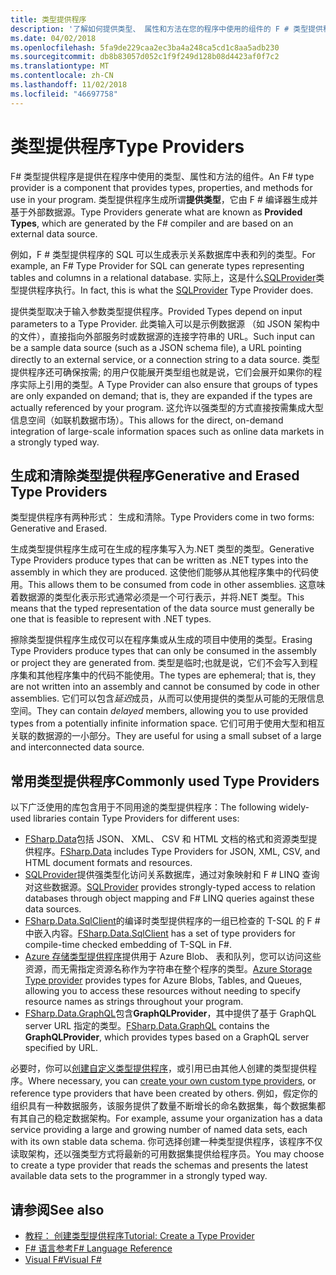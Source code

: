 ```yaml
---
title: 类型提供程序
description: '了解如何提供类型、 属性和方法在您的程序中使用的组件的 F # 类型提供程序。'
ms.date: 04/02/2018
ms.openlocfilehash: 5fa9de229caa2ec3ba4a248ca5cd1c8aa5adb230
ms.sourcegitcommit: db8b83057d052c1f9f249d128b08d4423af0f7c2
ms.translationtype: MT
ms.contentlocale: zh-CN
ms.lasthandoff: 11/02/2018
ms.locfileid: "46697758"
---
```

# <a name="type-providers"></a><span data-ttu-id="1d18a-103">类型提供程序</span><span class="sxs-lookup"><span data-stu-id="1d18a-103">Type Providers</span></span>

<span data-ttu-id="1d18a-104">F# 类型提供程序是提供在程序中使用的类型、属性和方法的组件。</span><span class="sxs-lookup"><span data-stu-id="1d18a-104">An F# type provider is a component that provides types, properties, and methods for use in your program.</span></span> <span data-ttu-id="1d18a-105">类型提供程序生成所谓**提供类型**，它由 F # 编译器生成并基于外部数据源。</span><span class="sxs-lookup"><span data-stu-id="1d18a-105">Type Providers generate what are known as **Provided Types**, which are generated by the F# compiler and are based on an external data source.</span></span>

<span data-ttu-id="1d18a-106">例如，F # 类型提供程序的 SQL 可以生成表示关系数据库中表和列的类型。</span><span class="sxs-lookup"><span data-stu-id="1d18a-106">For example, an F# Type Provider for SQL can generate types representing tables and columns in a relational database.</span></span> <span data-ttu-id="1d18a-107">实际上，这是什么[SQLProvider](https://fsprojects.github.io/SQLProvider/)类型提供程序执行。</span><span class="sxs-lookup"><span data-stu-id="1d18a-107">In fact, this is what the [SQLProvider](https://fsprojects.github.io/SQLProvider/) Type Provider does.</span></span>

<span data-ttu-id="1d18a-108">提供类型取决于输入参数类型提供程序。</span><span class="sxs-lookup"><span data-stu-id="1d18a-108">Provided Types depend on input parameters to a Type Provider.</span></span> <span data-ttu-id="1d18a-109">此类输入可以是示例数据源 （如 JSON 架构中的文件），直接指向外部服务时或数据源的连接字符串的 URL。</span><span class="sxs-lookup"><span data-stu-id="1d18a-109">Such input can be a sample data source (such as a JSON schema file), a URL pointing directly to an external service, or a connection string to a data source.</span></span> <span data-ttu-id="1d18a-110">类型提供程序还可确保按需; 的用户仅能展开类型组也就是说，它们会展开如果你的程序实际上引用的类型。</span><span class="sxs-lookup"><span data-stu-id="1d18a-110">A Type Provider can also ensure that groups of types are only expanded on demand; that is, they are expanded if the types are actually referenced by your program.</span></span> <span data-ttu-id="1d18a-111">这允许以强类型的方式直接按需集成大型信息空间（如联机数据市场）。</span><span class="sxs-lookup"><span data-stu-id="1d18a-111">This allows for the direct, on-demand integration of large-scale information spaces such as online data markets in a strongly typed way.</span></span>

## <a name="generative-and-erased-type-providers"></a><span data-ttu-id="1d18a-112">生成和清除类型提供程序</span><span class="sxs-lookup"><span data-stu-id="1d18a-112">Generative and Erased Type Providers</span></span>

<span data-ttu-id="1d18a-113">类型提供程序有两种形式： 生成和清除。</span><span class="sxs-lookup"><span data-stu-id="1d18a-113">Type Providers come in two forms: Generative and Erased.</span></span>

<span data-ttu-id="1d18a-114">生成类型提供程序生成可在生成的程序集写入为.NET 类型的类型。</span><span class="sxs-lookup"><span data-stu-id="1d18a-114">Generative Type Providers produce types that can be written as .NET types into the assembly in which they are produced.</span></span> <span data-ttu-id="1d18a-115">这使他们能够从其他程序集中的代码使用。</span><span class="sxs-lookup"><span data-stu-id="1d18a-115">This allows them to be consumed from code in other assemblies.</span></span> <span data-ttu-id="1d18a-116">这意味着数据源的类型化表示形式通常必须是一个可行表示，并将.NET 类型。</span><span class="sxs-lookup"><span data-stu-id="1d18a-116">This means that the typed representation of the data source must generally be one that is feasible to represent with .NET types.</span></span>

<span data-ttu-id="1d18a-117">擦除类型提供程序生成仅可以在程序集或从生成的项目中使用的类型。</span><span class="sxs-lookup"><span data-stu-id="1d18a-117">Erasing Type Providers produce types that can only be consumed in the assembly or project they are generated from.</span></span> <span data-ttu-id="1d18a-118">类型是临时;也就是说，它们不会写入到程序集和其他程序集中的代码不能使用。</span><span class="sxs-lookup"><span data-stu-id="1d18a-118">The types are ephemeral; that is, they are not written into an assembly and cannot be consumed by code in other assemblies.</span></span> <span data-ttu-id="1d18a-119">它们可以包含*延迟*成员，从而可以使用提供的类型从可能的无限信息空间。</span><span class="sxs-lookup"><span data-stu-id="1d18a-119">They can contain *delayed* members, allowing you to use provided types from a potentially infinite information space.</span></span> <span data-ttu-id="1d18a-120">它们可用于使用大型和相互关联的数据源的一小部分。</span><span class="sxs-lookup"><span data-stu-id="1d18a-120">They are useful for using a small subset of a large and interconnected data source.</span></span>

## <a name="commonly-used-type-providers"></a><span data-ttu-id="1d18a-121">常用类型提供程序</span><span class="sxs-lookup"><span data-stu-id="1d18a-121">Commonly used Type Providers</span></span>

<span data-ttu-id="1d18a-122">以下广泛使用的库包含用于不同用途的类型提供程序：</span><span class="sxs-lookup"><span data-stu-id="1d18a-122">The following widely-used libraries contain Type Providers for different uses:</span></span>

- <span data-ttu-id="1d18a-123">[FSharp.Data](https://fsharp.github.io/FSharp.Data/)包括 JSON、 XML、 CSV 和 HTML 文档的格式和资源类型提供程序。</span><span class="sxs-lookup"><span data-stu-id="1d18a-123">[FSharp.Data](https://fsharp.github.io/FSharp.Data/) includes Type Providers for JSON, XML, CSV, and HTML document formats and resources.</span></span>
- <span data-ttu-id="1d18a-124">[SQLProvider](https://fsprojects.github.io/SQLProvider/)提供强类型化访问关系数据库，通过对象映射和 F # LINQ 查询对这些数据源。</span><span class="sxs-lookup"><span data-stu-id="1d18a-124">[SQLProvider](https://fsprojects.github.io/SQLProvider/) provides strongly-typed access to relation databases through object mapping and F# LINQ queries against these data sources.</span></span>
- <span data-ttu-id="1d18a-125">[FSharp.Data.SqlClient](https://fsprojects.github.io/FSharp.Data.SqlClient/)的编译时类型提供程序的一组已检查的 T-SQL 的 F # 中嵌入内容。</span><span class="sxs-lookup"><span data-stu-id="1d18a-125">[FSharp.Data.SqlClient](https://fsprojects.github.io/FSharp.Data.SqlClient/) has a set of type providers for compile-time checked embedding of T-SQL in F#.</span></span>
- <span data-ttu-id="1d18a-126">[Azure 存储类型提供程序](https://fsprojects.github.io/AzureStorageTypeProvider/)提供用于 Azure Blob、 表和队列，您可以访问这些资源，而无需指定资源名称作为字符串在整个程序的类型。</span><span class="sxs-lookup"><span data-stu-id="1d18a-126">[Azure Storage Type provider](https://fsprojects.github.io/AzureStorageTypeProvider/) provides types for Azure Blobs, Tables, and Queues, allowing you to access these resources without needing to specify resource names as strings throughout your program.</span></span>
- <span data-ttu-id="1d18a-127">[FSharp.Data.GraphQL](https://fsprojects.github.io/FSharp.Data.GraphQL/index.html)包含**GraphQLProvider**，其中提供了基于 GraphQL server URL 指定的类型。</span><span class="sxs-lookup"><span data-stu-id="1d18a-127">[FSharp.Data.GraphQL](https://fsprojects.github.io/FSharp.Data.GraphQL/index.html) contains the **GraphQLProvider**, which provides types based on a GraphQL server specified by URL.</span></span>

<span data-ttu-id="1d18a-128">必要时，你可以[创建自定义类型提供程序](creating-a-type-provider.md)，或引用已由其他人创建的类型提供程序。</span><span class="sxs-lookup"><span data-stu-id="1d18a-128">Where necessary, you can [create your own custom type providers](creating-a-type-provider.md), or reference type providers that have been created by others.</span></span> <span data-ttu-id="1d18a-129">例如，假定你的组织具有一种数据服务，该服务提供了数量不断增长的命名数据集，每个数据集都有其自己的稳定数据架构。</span><span class="sxs-lookup"><span data-stu-id="1d18a-129">For example, assume your organization has a data service providing a large and growing number of named data sets, each with its own stable data schema.</span></span> <span data-ttu-id="1d18a-130">你可选择创建一种类型提供程序，该程序不仅读取架构，还以强类型方式将最新的可用数据集提供给程序员。</span><span class="sxs-lookup"><span data-stu-id="1d18a-130">You may choose to create a type provider that reads the schemas and presents the latest available data sets to the programmer in a strongly typed way.</span></span>

## <a name="see-also"></a><span data-ttu-id="1d18a-131">请参阅</span><span class="sxs-lookup"><span data-stu-id="1d18a-131">See also</span></span>

- [<span data-ttu-id="1d18a-132">教程： 创建类型提供程序</span><span class="sxs-lookup"><span data-stu-id="1d18a-132">Tutorial: Create a Type Provider</span></span>](creating-a-type-provider.md)
- [<span data-ttu-id="1d18a-133">F# 语言参考</span><span class="sxs-lookup"><span data-stu-id="1d18a-133">F# Language Reference</span></span>](../../language-reference/index.md)
- [<span data-ttu-id="1d18a-134">Visual F#</span><span class="sxs-lookup"><span data-stu-id="1d18a-134">Visual F#</span></span>](../../index.md)

